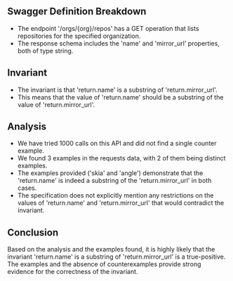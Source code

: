 ## Swagger Definition Breakdown
- The endpoint '/orgs/{org}/repos' has a GET operation that lists repositories for the specified organization.
- The response schema includes the 'name' and 'mirror_url' properties, both of type string.

## Invariant
- The invariant is that 'return.name' is a substring of 'return.mirror_url'.
- This means that the value of 'return.name' should be a substring of the value of 'return.mirror_url'.

## Analysis
- We have tried 1000 calls on this API and did not find a single counter example.
- We found 3 examples in the requests data, with 2 of them being distinct examples.
- The examples provided ('skia' and 'angle') demonstrate that the 'return.name' is indeed a substring of the 'return.mirror_url' in both cases.
- The specification does not explicitly mention any restrictions on the values of 'return.name' and 'return.mirror_url' that would contradict the invariant.

## Conclusion
Based on the analysis and the examples found, it is highly likely that the invariant 'return.name' is a substring of 'return.mirror_url' is a true-positive. The examples and the absence of counterexamples provide strong evidence for the correctness of the invariant.

